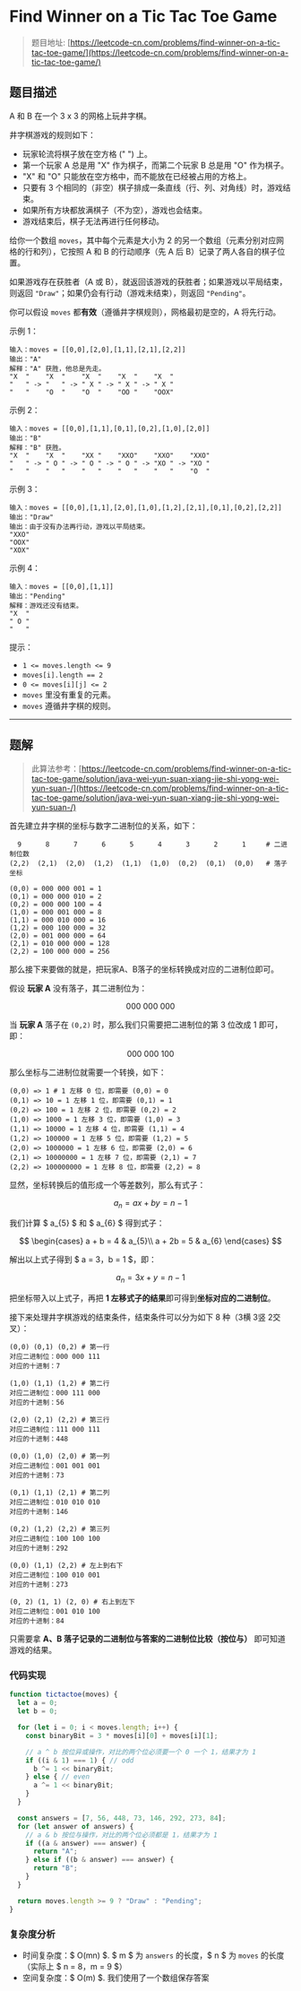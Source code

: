 # Find Winner on a Tic Tac Toe Game

> 题目地址: [https://leetcode-cn.com/problems/find-winner-on-a-tic-tac-toe-game/](https://leetcode-cn.com/problems/find-winner-on-a-tic-tac-toe-game/)

## 题目描述

A 和 B 在一个 3 x 3 的网格上玩井字棋。

井字棋游戏的规则如下：

* 玩家轮流将棋子放在空方格 (" ") 上。
* 第一个玩家 A 总是用 "X" 作为棋子，而第二个玩家 B 总是用 "O" 作为棋子。
* "X" 和 "O" 只能放在空方格中，而不能放在已经被占用的方格上。
* 只要有 3 个相同的（非空）棋子排成一条直线（行、列、对角线）时，游戏结束。
* 如果所有方块都放满棋子（不为空），游戏也会结束。
* 游戏结束后，棋子无法再进行任何移动。

给你一个数组 `moves`，其中每个元素是大小为 2 的另一个数组（元素分别对应网格的行和列），它按照 A 和 B 的行动顺序（先 A 后 B）记录了两人各自的棋子位置。

如果游戏存在获胜者（A 或 B），就返回该游戏的获胜者；如果游戏以平局结束，则返回 `"Draw"`；如果仍会有行动（游戏未结束），则返回 `"Pending"`。

你可以假设 `moves` 都**有效**（遵循井字棋规则），网格最初是空的，A 将先行动。

示例 1：

```
输入：moves = [[0,0],[2,0],[1,1],[2,1],[2,2]]
输出："A"
解释："A" 获胜，他总是先走。
"X  "    "X  "    "X  "    "X  "    "X  "
"   " -> "   " -> " X " -> " X " -> " X "
"   "    "O  "    "O  "    "OO "    "OOX"
```

示例 2：

```
输入：moves = [[0,0],[1,1],[0,1],[0,2],[1,0],[2,0]]
输出："B"
解释："B" 获胜。
"X  "    "X  "    "XX "    "XXO"    "XXO"    "XXO"
"   " -> " O " -> " O " -> " O " -> "XO " -> "XO "
"   "    "   "    "   "    "   "    "   "    "O  "
```

示例 3：

```
输入：moves = [[0,0],[1,1],[2,0],[1,0],[1,2],[2,1],[0,1],[0,2],[2,2]]
输出："Draw"
输出：由于没有办法再行动，游戏以平局结束。
"XXO"
"OOX"
"XOX"
```

示例 4：

```
输入：moves = [[0,0],[1,1]]
输出："Pending"
解释：游戏还没有结束。
"X  "
" O "
"   "
```

提示：

* `1 <= moves.length <= 9`
* `moves[i].length == 2`
* `0 <= moves[i][j] <= 2`
* `moves` 里没有重复的元素。
* `moves` 遵循井字棋的规则。

------

## 题解

> 此算法参考：[https://leetcode-cn.com/problems/find-winner-on-a-tic-tac-toe-game/solution/java-wei-yun-suan-xiang-jie-shi-yong-wei-yun-suan-/](https://leetcode-cn.com/problems/find-winner-on-a-tic-tac-toe-game/solution/java-wei-yun-suan-xiang-jie-shi-yong-wei-yun-suan-/)

首先建立井字棋的坐标与数字二进制位的关系，如下：

```
  9      8      7      6      5      4      3      2      1     # 二进制位数
(2,2)  (2,1)  (2,0)  (1,2)  (1,1)  (1,0)  (0,2)  (0,1)  (0,0)   # 落子坐标

(0,0) = 000 000 001 = 1
(0,1) = 000 000 010 = 2
(0,2) = 000 000 100 = 4
(1,0) = 000 001 000 = 8
(1,1) = 000 010 000 = 16
(1,2) = 000 100 000 = 32
(2,0) = 001 000 000 = 64
(2,1) = 010 000 000 = 128
(2,2) = 100 000 000 = 256
```

那么接下来要做的就是，把玩家A、B落子的坐标转换成对应的二进制位即可。

假设 **玩家 A** 没有落子，其二进制位为：

$$
000\ 000\ 000
$$

当 **玩家 A** 落子在 `(0,2)` 时，那么我们只需要把二进制位的第 3 位改成 1 即可，即：

$$
000\ 000\ 100
$$

那么坐标与二进制位就需要一个转换，如下：

```
(0,0) => 1 # 1 左移 0 位，即需要 (0,0) = 0
(0,1) => 10 = 1 左移 1 位，即需要 (0,1) = 1
(0,2) => 100 = 1 左移 2 位，即需要 (0,2) = 2
(1,0) => 1000 = 1 左移 3 位，即需要 (1,0) = 3
(1,1) => 10000 = 1 左移 4 位，即需要 (1,1) = 4
(1,2) => 100000 = 1 左移 5 位，即需要 (1,2) = 5
(2,0) => 1000000 = 1 左移 6 位，即需要 (2,0) = 6
(2,1) => 10000000 = 1 左移 7 位，即需要 (2,1) = 7
(2,2) => 100000000 = 1 左移 8 位，即需要 (2,2) = 8
```

显然，坐标转换后的值形成一个等差数列，那么有式子：

$$
a_{n} = ax + by = n - 1
$$

我们计算 $ a_{5} $ 和 $ a_{6} $ 得到式子：

$$
\begin{cases}
a + b = 4 & a_{5}\\
a + 2b = 5 & a_{6}
\end{cases}
$$

解出以上式子得到 $ a = 3，b = 1 $，即：

$$
a_{n} = 3x + y = n -1
$$

把坐标带入以上式子，再把 **1 左移式子的结果**即可得到**坐标对应的二进制位**。

接下来处理井字棋游戏的结束条件，结束条件可以分为如下 8 种（3横 3竖 2交叉）：

```
(0,0) (0,1) (0,2) # 第一行
对应二进制位：000 000 111
对应的十进制：7

(1,0) (1,1) (1,2) # 第二行
对应二进制位：000 111 000
对应的十进制：56

(2,0) (2,1) (2,2) # 第三行
对应二进制位：111 000 111
对应的十进制：448

(0,0) (1,0) (2,0) # 第一列
对应二进制位：001 001 001
对应的十进制：73

(0,1) (1,1) (2,1) # 第二列
对应二进制位：010 010 010
对应的十进制：146

(0,2) (1,2) (2,2) # 第三列
对应二进制位：100 100 100
对应的十进制：292

(0,0) (1,1) (2,2) # 左上到右下
对应二进制位：100 010 001
对应的十进制：273

(0, 2) (1, 1) (2, 0) # 右上到左下
对应二进制位：001 010 100
对应的十进制：84
```

只需要拿 **A、B 落子记录的二进制位与答案的二进制位比较（按位与）** 即可知道游戏的结果。

### 代码实现

```js
function tictactoe(moves) {
  let a = 0;
  let b = 0;

  for (let i = 0; i < moves.length; i++) {
    const binaryBit = 3 * moves[i][0] + moves[i][1];

    // a ^ b 按位异或操作，对比的两个位必须要一个 0 一个 1，结果才为 1
    if ((i & 1) === 1) { // odd
      b ^= 1 << binaryBit;
    } else { // even
      a ^= 1 << binaryBit;
    }
  }

  const answers = [7, 56, 448, 73, 146, 292, 273, 84];
  for (let answer of answers) {
    // a & b 按位与操作，对比的两个位必须都是 1，结果才为 1
    if ((a & answer) === answer) {
      return "A";
    } else if ((b & answer) === answer) {
      return "B";
    }
  }

  return moves.length >= 9 ? "Draw" : "Pending";
}
```

### 复杂度分析

* 时间复杂度：$ O(mn) $. $ m $ 为 `answers` 的长度，$ n $ 为 `moves` 的长度（实际上 $ n = 8，m = 9 $）
* 空间复杂度：$ O(m) $. 我们使用了一个数组保存答案
